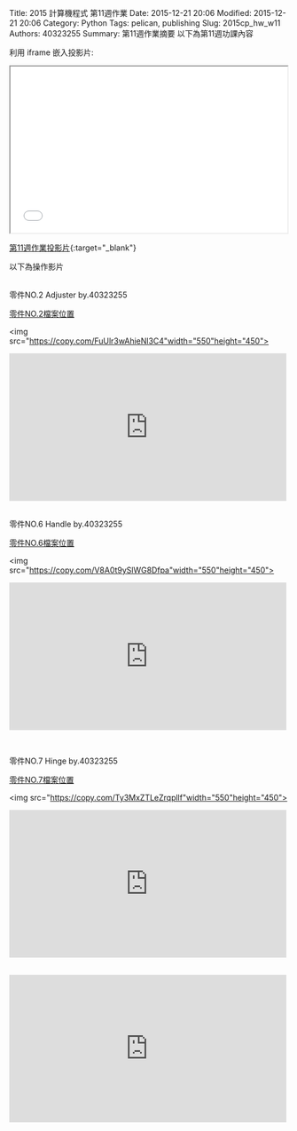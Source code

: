 Title: 2015 計算機程式 第11週作業
Date: 2015-12-21 20:06
Modified: 2015-12-21 20:06
Category: Python
Tags: pelican, publishing
Slug: 2015cp_hw_w11
Authors: 40323255
Summary: 第11週作業摘要
以下為第11週功課內容

利用 iframe 嵌入投影片:

<iframe src="simplest6.html" width="500" height="300"></iframe>

[第11週作業投影片](simplest6.html){:target="_blank"}
<br/>
<p>以下為操作影片<p>
<br/>
零件NO.2   Adjuster  by.40323255

<a href="https://copy.com/Ns3tepiUZ3bqPYWV">零件NO.2檔案位置</a>

<img src="https://copy.com/FuUlr3wAhieNl3C4"width="550"height="450">

<p>
<iframe src="https://player.vimeo.com/video/148832383" width="500" height="266" frameborder="0" webkitallowfullscreen mozallowfullscreen allowfullscreen></iframe>  
</p>
<script src="https://embed.github.com/view/3d/40323255/40323255cadp/master/adjuster.stl"></script>
<br/>
零件NO.6   Handle  by.40323255

<a href="https://copy.com/V8A0t9ySlWG8Dfpa">零件NO.6檔案位置</a>

<img src="https://copy.com/V8A0t9ySlWG8Dfpa"width="550"height="450">

<p>
<iframe src="https://player.vimeo.com/video/148832384" width="500" height="266" frameborder="0" webkitallowfullscreen mozallowfullscreen allowfullscreen></iframe> 
 </p>
<script src="https://embed.github.com/view/3d/40323255/40323255cadp/master/handle.stl"></script>
<br/>

零件NO.7   Hinge  by.40323255

<a href="https://copy.com/cjXMvw0xDPncvOeg">零件NO.7檔案位置</a>

<img src="https://copy.com/Ty3MxZTLeZrqpllf"width="550"height="450">

<p>
<iframe src="https://player.vimeo.com/video/148832386" width="500" height="266" frameborder="0" webkitallowfullscreen mozallowfullscreen allowfullscreen></iframe>  
</p>
<script src="https://embed.github.com/view/3d/40323255/40323255cadp/master/hinge.stl"></script>
<br/>

<iframe src="https://player.vimeo.com/video/150322692" width="500" height="266" frameborder="0" webkitallowfullscreen mozallowfullscreen allowfullscreen></iframe>  